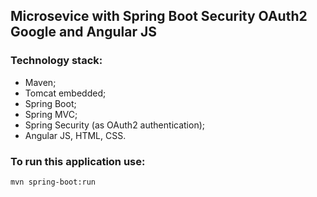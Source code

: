 ## Microsevice with Spring Boot Security OAuth2 Google and Angular JS

### Technology stack:

* Maven;
* Tomcat embedded;
* Spring Boot;
* Spring MVC;
* Spring Security (as OAuth2 authentication);
* Angular JS, HTML, CSS.

### To run this application use:

```bash
mvn spring-boot:run
  ```
